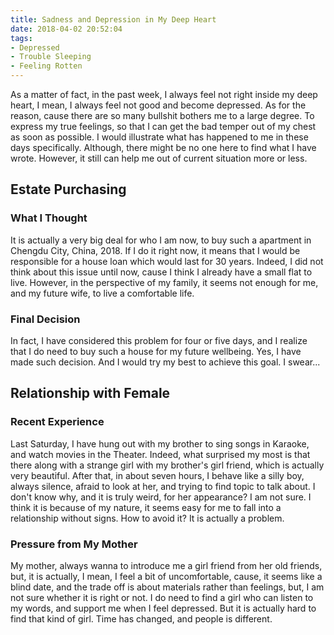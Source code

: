 ```yaml
---
title: Sadness and Depression in My Deep Heart
date: 2018-04-02 20:52:04
tags:
- Depressed
- Trouble Sleeping
- Feeling Rotten
---
```

As a matter of fact, in the past week, I always feel not right inside my deep heart, I mean, I always feel not good and become depressed. As for the reason, cause there are so many bullshit bothers me to a large degree. To express my true feelings, so that I can get the bad temper out of my chest as soon as possible. I would illustrate what has happened to me in these days specifically. Although, there might be no one here to find what I have wrote. However, it still can help me out of current situation more or less.


## Estate Purchasing

### What I Thought

It is actually a very big deal for who I am now, to buy such a apartment in Chengdu City, China, 2018. If I do it right now, it means that I would be responsible for a house loan which would last for 30 years. Indeed, I did not think about this issue until now, cause I think I already have a small flat to live. However, in the perspective of my family, it seems not enough for me, and my future wife, to live a comfortable life. 

### Final Decision

In fact, I have considered this problem for four or five days, and I realize that I do need to buy such a house for my future wellbeing. Yes, I have made such decision. And I would try my best to achieve this goal. I swear...

## Relationship with Female

### Recent Experience

Last Saturday, I have hung out with my brother to sing songs in Karaoke, and watch movies in the Theater. Indeed, what surprised my most is that there along with a strange girl with my brother's girl friend, which is actually very beautiful. After that, in about seven hours, I behave like a silly boy, always silence, afraid to look at her, and trying to find topic to talk about. I don't know why, and it is truly weird, for her appearance? I am not sure. I think it is because of my nature, it seems easy for me to fall into a relationship without signs. How to avoid it? It is actually a problem. 

### Pressure from My Mother

My mother, always wanna to introduce me a girl friend from her old friends, but, it is actually, I mean, I feel a bit of uncomfortable, cause, it seems like a blind date, and the trade off is about materials rather than feelings, but, I am not sure whether it is right or not. I do need to find a girl who can listen to my words, and support me when I feel depressed. But it is actually hard to find that kind of girl. Time has changed, and people is different.